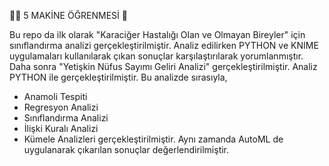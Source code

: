 📍📍 5 MAKİNE ÖĞRENMESİ 🚀 

Bu repo da ilk olarak "Karaciğer Hastalığı Olan ve Olmayan Bireyler" için sınıflandırma analizi gerçekleştirilmiştir. Analiz edilirken PYTHON ve KNIME uygulamaları kullanılarak çıkan sonuçlar karşılaştırılarak yorumlanmıştır.
Daha sonra "Yetişkin Nüfus Sayımı Geliri Analizi" gerçekleştirilmiştir. Analiz PYTHON ile gerçekleştirilmiştir.
Bu analizde sırasıyla,
* Anamoli Tespiti
* Regresyon Analizi
* Sınıflandırma Analizi
* İlişki Kuralı Analizi
* Kümele Analizleri gerçekleştirilmiştir. Aynı zamanda AutoML de uygulanarak çıkarılan sonuçlar değerlendirilmiştir.
